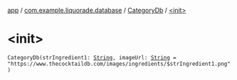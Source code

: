 [app](../../index.md) / [com.example.liquorade.database](../index.md) / [CategoryDb](index.md) / [&lt;init&gt;](./-init-.md)

# &lt;init&gt;

`CategoryDb(strIngredient1: `[`String`](https://kotlinlang.org/api/latest/jvm/stdlib/kotlin/-string/index.html)`, imageUrl: `[`String`](https://kotlinlang.org/api/latest/jvm/stdlib/kotlin/-string/index.html)` = "https://www.thecocktaildb.com/images/ingredients/$strIngredient1.png")`